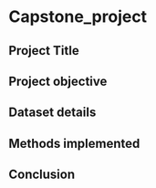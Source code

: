 # Capstone_project
## Project Title
## Project objective
## Dataset details
## Methods implemented
## Conclusion
